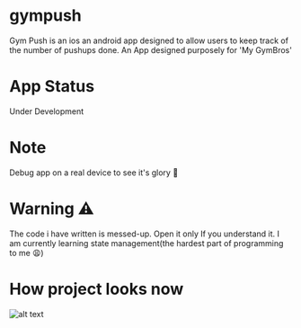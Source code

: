 # gympush

Gym Push is an ios an android app designed to allow users to keep track of the number of pushups done. An App designed purposely for 'My GymBros'

# App Status
Under Development

# Note 
Debug app on a real device to see it's glory 🥹 

# Warning ⚠️ 
The code i have written is messed-up. Open it only If you understand it.
I am currently learning state management(the hardest part of programming to me 😩)

# How project looks now
![alt text](http://url/to/img.png)
